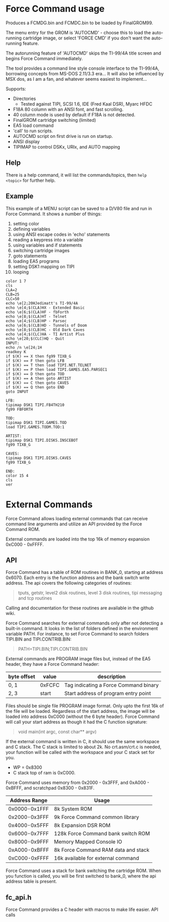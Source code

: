 # Force Command usage

Produces a FCMDG.bin and FCMDC.bin to be loaded by FinalGROM99.

The menu entry for the GROM is 'AUTOCMD' - choose this to load the auto-running
cartridge image, or select 'FORCE CMD' if you don't want the auto-running feature.

The autorunning feature of 'AUTOCMD' skips the TI-99/4A title screen and begins
Force Command immediately.

The tool provides a command line style console interface to the TI-99/4A,
borrowing concepts from MS-DOS 2.11/3.3 era... It will also be influenced by
MSX dos, as I am a fan, and whatever seems easiest to implement...

Supports:

* Directories
  * Tested against TIPI, SCSI 1.6, IDE (Fred Kaal DSR), Myarc HFDC
* F18A 80 column with an ANSI font, and fast scrolling.
* 40 column mode is used by default if F18A is not detected.
* FinalGROM cartridge switching (limited)
* EA5 load command
* 'call' to run scripts. 
* AUTOCMD script on first drive is run on startup.
* ANSI display
* TIPIMAP to control DSKx, URIx, and AUTO mapping

## Help

There is a help command, it will list the commands/topics, then `help <topic>` for further help.

## Example

This example of a MENU script can be saved to a D/V80 file and run in Force Command.
It shows a number of things:

1. setting color
1. defining variables
1. using ANSI escape codes in 'echo' statements
1. reading a keypress into a variable
1. using variables and if statements
1. switching cartridge images
1. goto statements
1. loading EA5 programs
1. setting DSK1 mapping on TIPI
1. looping

```
color 1 7
cls
CLA=2
CLB=25
CLC=50
echo \e[2;20HJedimatt's TI-99/4A
echo \e[4;$(CLA)HX - Extended Basic
echo \e[6;$(CLA)HF - fbForth
echo \e[8;$(CLA)HT - Telnet
echo \e[4;$(CLB)HP - Parsec
echo \e[6;$(CLB)HD - Tunnels of Doom
echo \e[8;$(CLB)HC - Old Dark Caves
echo \e[4;$(CLC)HA - TI Artist Plus
echo \e[20;$(CLC)HQ - Quit
INPUT:
echo /n \e[24;1H
readkey K
if $(K) == X then fg99 TIXB_G
if $(K) == F then goto LFB
if $(K) == T then load TIPI.NET.TELNET
if $(K) == P then load TIPI.GAMES.EA5.PARSEC1
if $(K) == D then goto TOD
if $(K) == A then goto ARTIST
if $(K) == C then goto CAVES
if $(K) == Q then goto END
goto INPUT
 
LFB:
tipimap DSK1 TIPI.FB4TH210
fg99 FBFORTH
 
TOD:
tipimap DSK1 TIPI.GAMES.TOD
load TIPI.GAMES.TODM.TOD:1
 
ARTIST:
tipimap DSK1 TIPI.DISKS.INSCEBOT
fg99 TIXB_G
 
CAVES:
tipimap DSK1 TIPI.DISKS.CAVES
fg99 TIXB_G
 
END:
color 15 4
cls
ver

```

# External Commands

Force Command allows loading external commands that can receive command line arguments and utilize an API provided by the Force Command ROM. 

External commands are loaded into the top 16k of memory expansion 0xC000 - 0xFFFF. 

## API

Force Command has a table of ROM routines in BANK_0, starting at address 0x6070. Each entry is the function address and the bank switch write address. The api covers the following categories of routines:

> tputs, getstr, level2 disk routines, level 3 disk routines, tipi messaging and tcp routines

Calling and documentation for these routines are available in the github wiki.

Force Command searches for external commands only after not detecting a built-in command. It looks in the list of folders defined in the environment variable PATH. For instance, to set Force Command to search folders TIPI.BIN and TIPI.CONTRIB.BIN:

> PATH=TIPI.BIN;TIPI.CONTRIB.BIN

External commands are PROGRAM image files but, instead of the EA5 header, they have a Force Command header:

| byte offset | value  | description |
| ----------- | -----  | ------------|
| 0, 1        | 0xFCFC | Tag indicating a Force Command binary |
| 2, 3        | start  | Start address of program entry point |

Files should be single file PROGRAM image format. Only upto the first 16k of the file will be loaded. Regardless of the start address, the image will be loaded into address 0xC000 (without the 6 byte header). Force Command will call your start address as though it had the C function signature: 

> void main(int argc, const char** argv)

If the external command is written in C, it should use the same workspace and C stack. The C stack is limited to about 2k. No crt.asm/crt.c is needed, your function will be called with the workspace and your C stack set for you.

* WP = 0x8300
* C stack top of ram is 0xC000. 

Force Command uses memory from 0x2000 - 0x3FFF, and 0xA000 - 0xBFFF, and scratchpad 0x8300 - 0x831F.  

| Address Range | Usage |
| ------------- | ----- |
| 0x0000-0x1FFF | 8k System ROM |
| 0x2000-0x3FFF | 9k Force Command common library |
| 0x4000-0x5FFF | 8k Expansion DSR ROM |
| 0x6000-0x7FFF | 128k Force Command bank switch ROM |
| 0x8000-0x9FFF | Memory Mapped Console IO |
| 0xA000-0xBFFF | 8k Force Command RAM data and stack |
| 0xC000-0xFFFF | 16k available for external command |

Force Command uses a stack for bank switching the cartridge ROM. When you function is called, you will be first switched to bank_0, where the api address table is present.

## fc_api.h

Force Command provides a C header with macros to make life easier. API calls 